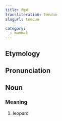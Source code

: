 ```yaml
---
title: तेंदुओ
transliteration: tenduo
slugurl: tenduo

category: 
  - mammal
---
```


## Etymology

## Pronunciation

## Noun
### Meaning
1. leopard